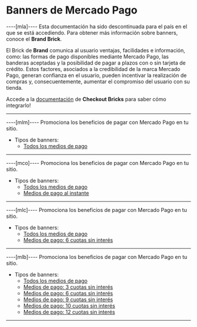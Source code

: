 # Banners de Mercado Pago

----[mla]----
Esta documentación ha sido descontinuada para el país en el que se está accediendo. Para obtener más información sobre banners, conoce el **Brand Brick**.

El Brick de **Brand** comunica al usuario ventajas, facilidades e información, como: las formas de pago disponibles mediante Mercado Pago, las banderas aceptadas y la posibilidad de pagar a plazos con o sin tarjeta de crédito. Estos factores, asociados a la credibilidad de la marca Mercado Pago, generan confianza en el usuario, pueden incentivar la realización de compras y, consecuentemente, aumentar el compromiso del usuario con su tienda.

Accede a la [documentación](/developers/es/docs/checkout-bricks/brand-brick/introduction) de **Checkout Bricks** para saber cómo integrarlo!

------------
----[mlm]----
Promociona los beneficios de pagar con Mercado Pago en tu sitio.

* Tipos de banners:
    + [Todos los medios de pago](https://www.mercadopago[FAKER][URL][DOMAIN]/developers/es/guides/banners/all)

------------
----[mco]----
Promociona los beneficios de pagar con Mercado Pago en tu sitio.

* Tipos de banners:
    + [Todos los medios de pago](https://www.mercadopago[FAKER][URL][DOMAIN]/developers/es/guides/banners/all)
    + [Medios de pago al instante](https://www.mercadopago[FAKER][URL][DOMAIN]/developers/es/guides/resources/banners/online)

------------
----[mlc]----
Promociona los beneficios de pagar con Mercado Pago en tu sitio.

* Tipos de banners:
    + [Todos los medios de pago](https://www.mercadopago[FAKER][URL][DOMAIN]/developers/es/guides/banners/all)
    + [Medios de pago: 6 cuotas sin interés](https://www.mercadopago[FAKER][URL][DOMAIN]/developers/es/guides/resources/banners/seis)

------------
----[mlb]----
Promociona los beneficios de pagar con Mercado Pago en tu sitio.

* Tipos de banners:
    + [Todos los medios de pago](https://www.mercadopago[FAKER][URL][DOMAIN]/developers/es/guides/banners/all)
    + [Medios de pago: 3 cuotas sin interés](https://www.mercadopago[FAKER][URL][DOMAIN]/developers/es/guides/resources/banners/tres)
    + [Medios de pago: 6 cuotas sin interés](https://www.mercadopago[FAKER][URL][DOMAIN]/developers/es/guides/resources/banners/seis)
    + [Medios de pago: 9 cuotas sin interés](https://www.mercadopago[FAKER][URL][DOMAIN]/developers/es/guides/resources/banners/nove)
    + [Medios de pago: 10 cuotas sin interés](https://www.mercadopago[FAKER][URL][DOMAIN]/developers/es/guides/resources/banners/dez)
    + [Medios de pago: 12 cuotas sin interés](https://www.mercadopago[FAKER][URL][DOMAIN]/developers/es/guides/resources/banners/doze)

------------